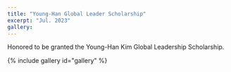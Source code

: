 ```yaml
---
title: "Young-Han Global Leader Scholarship"
excerpt: "Jul. 2023"
gallery:
---
```


Honored to be granted the Young-Han Kim Global Leadership Scholarship.

{% include gallery id="gallery"  %}
